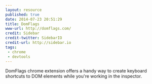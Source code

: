 ```yaml
---
layout: resource
published: true
date: 2014-07-23 20:51:29
title: DomFlags
www-url: http://domflags.com/
credit: Sidebar
credit-twitter: SidebarIO
credit-url: http://sidebar.io
tags:
 - chrome
 - devtools
---
```


DomFlags chrome extension offers a handy way to create keyboard shortcuts to DOM elements while you're working in the inspector.